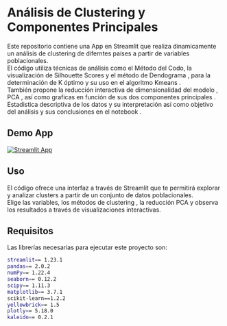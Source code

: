 # Análisis de Clustering y Componentes Principales
Este repositorio contiene una App en Streamlit que realiza dinamicamente un análisis de clustering de diferntes países a partir de variables poblacionales.<br />
El código utiliza técnicas de análisis como el Método del Codo, la visualización de Silhouette Scores y el método de Dendograma , para la determinación de K óptimo y su uso en el algoritmo Kmeans .<br />
También propone la reducción interactiva de dimensionalidad del modelo , PCA , así como graficas en función de sus dos componentes principales . <br />
Estadistica descriptiva de los datos y su interpretación así como objetivo del análisis y sus conclusiones en el notebook .


## Demo App

[![Streamlit App](https://static.streamlit.io/badges/streamlit_badge_black_white.svg)](https://abeldata-clustering.streamlit.app/)

## Uso
El código ofrece una interfaz a través de Streamlit que te permitirá explorar y analizar clusters a partir de un conjunto de datos poblacionales. <br /> Elige las variables, los métodos de clustering , la reducción PCA  y observa los resultados a través de visualizaciones interactivas.

## Requisitos
Las librerías necesarias para ejecutar este proyecto son:

```bash
streamlit== 1.23.1
pandas== 2.0.2
numPy== 1.22.4
seaborn== 0.12.2
scipy== 1.11.3
matplotlib== 3.7.1
scikit-learn==1.2.2
yellowbrick== 1.5
plotly== 5.18.0
kaleido== 0.2.1
```
